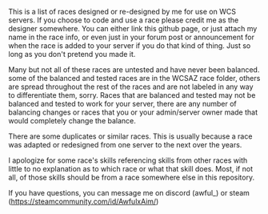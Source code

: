 This is a list of races designed or re-designed by me for use on WCS servers. If you choose to code and use a race please credit me as the designer somewhere. You can either link this github page, or just attach my name in the race info, or even just in your forum post or announcement for when the race is added to your server if you do that kind of thing. Just so long as you don't pretend you made it.

Many but not all of these races are untested and have never been balanced. some of the balanced and tested races are in the WCSAZ race folder, others are spread throughout the rest of the races and are not labeled in any way to differentiate them, sorry. Races that are balanced and tested may not be balanced and tested to work for your server, there are any number of balancing changes or races that you or your admin/server owner made that would completely change the balance.

There are some duplicates or similar races. This is usually because a race was adapted or redesigned from one server to the next over the years.

I apologize for some race's skills referencing skills from other races with little to no explanation as to which race or what that skill does. Most, if not all, of those skills should be from a race somewhere else in this repository.

If you have questions, you can message me on discord (awful_) or steam (https://steamcommunity.com/id/AwfulxAim/)
